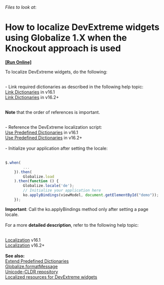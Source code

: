 <!-- default file list -->
*Files to look at*:

<!-- default file list end -->
# How to localize DevExtreme widgets using Globalize 1.X when the Knockout approach is used
<!-- run online -->
**[[Run Online]](https://codecentral.devexpress.com/t410725)**
<!-- run online end -->


<p>To localize DevExtreme widgets, do the following:</p>
<p><br>- Link required dictionaries as described in the following help topic:<br><a href="http://js.devexpress.com/Documentation/Guide/UI_Widgets/Common/Localization/?search=local&version=16_1&approach=jQuery#Link_Dictionaries">Link Dictionaries</a> in v16.1 <br><a href="https://js.devexpress.com/Documentation/16_2/Guide/Widgets/Common/UI_Widgets/Localization_-_Use_Globalize/#Link_Dictionaries">Link Dictionaries</a> in v16.2+<br><br></p>
<p><strong>Note</strong> that the order of references is important.</p>
<p><br>- Reference the DevExtreme localization script:<br><a href="http://js.devexpress.com/Documentation/Guide/UI_Widgets/Common/Localization/?search=local&version=16_1&approach=jQuery#Use_Predefined_Dictionaries">Use Predefined Dictionaries</a> in v16.1<br><a href="https://js.devexpress.com/Documentation/16_2/Guide/Widgets/Common/UI_Widgets/Localization/#Use_Predefined_Dictionaries">Use Predefined Dictionaries</a> in v16.2+ <br><br>- Initialize your application after setting the locale:<br><br></p>


```js
$.when(
        ...
    }).then(
        Globalize.load
    ).then(function () {
        Globalize.locale('de');
        // Initialize your application here
        ko.applyBindings(viewModel, document.getElementById("demo"));
    });
```


<p><strong>Important</strong>: Call the ko.applyBindings method only after setting a page locale.<br><br>For a more <strong>detailed description</strong>, refer to the following help topic:</p>
<br><a href="http://js.devexpress.com/Documentation/Guide/UI_Widgets/Common/Localization/?version=16_1#Localization">Localization</a> v16.1<br><a href="https://js.devexpress.com/Documentation/16_2/Guide/Widgets/Common/UI_Widgets/Localization_-_Use_Globalize/">Localization</a> v16.2+<br><br><strong>See also:</strong><br><a href="http://js.devexpress.com/Documentation/Guide/UI_Widgets/Common/Localization/?search=local&version=16_1&approach=jQuery#Use_Predefined_Dictionaries">Extend Predefined Dictionaries</a><br><a href="https://github.com/jquery/globalize/blob/master/doc/api/message/load-messages.md">Globalize.formatMessage</a><br><a href="https://github.com/unicode-cldr">Unicode-CLDR repository</a><br><a href="https://www.devexpress.com/Support/Center/Question/Details/T311368">Localized resources for DevExtreme widgets</a> <br><br>

<br/>


